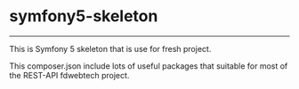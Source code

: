 # symfony5-skeleton

---

This is Symfony 5 skeleton that is use for fresh project. 

This composer.json include lots of useful packages that suitable for most of the REST-API fdwebtech project.
